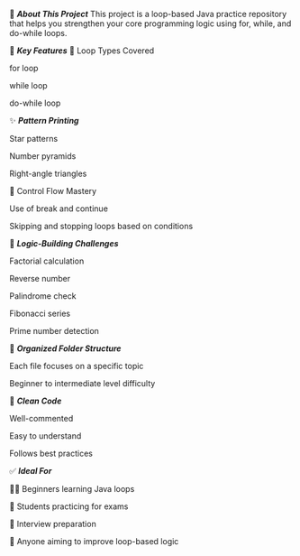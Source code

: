 📖 ***About This Project***
This project is a loop-based Java practice repository that helps you strengthen your core programming logic using for, while, and do-while loops.

🔷 ***Key Features***
🔁 Loop Types Covered

for loop

while loop

do-while loop

✨ ***Pattern Printing***

Star patterns

Number pyramids

Right-angle triangles

🚦 Control Flow Mastery

Use of break and continue

Skipping and stopping loops based on conditions

🧠 ***Logic-Building Challenges***

Factorial calculation

Reverse number

Palindrome check

Fibonacci series

Prime number detection

📁 ***Organized Folder Structure***

Each file focuses on a specific topic

Beginner to intermediate level difficulty

📘 ***Clean Code***

Well-commented

Easy to understand

Follows best practices

✅ ***Ideal For***

🧑‍💻 Beginners learning Java loops

🧪 Students practicing for exams

💼 Interview preparation

🎯 Anyone aiming to improve loop-based logic

